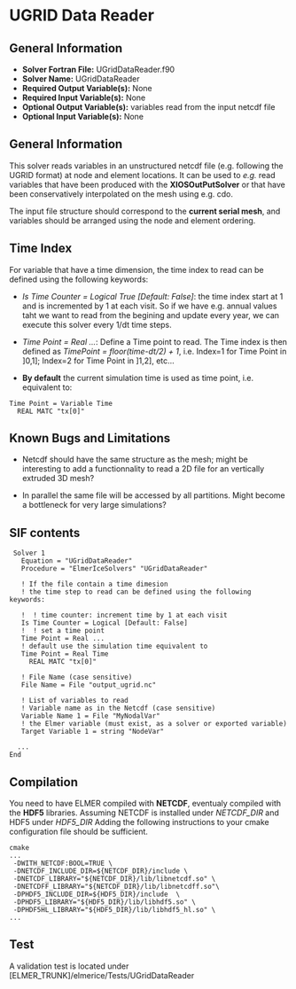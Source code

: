 # UGRID Data Reader 
## General Information
- **Solver Fortran File:** UGridDataReader.f90 
- **Solver Name:** UGridDataReader
- **Required Output Variable(s):** None
- **Required Input Variable(s):** None
- **Optional Output Variable(s):** variables read from the input netcdf file
- **Optional Input Variable(s):** None

## General Information

This solver reads variables in an unstructured netcdf file (e.g. following the UGRID format) at node and element locations.
It can be used to *e.g.* read variables that have been produced with the **XIOSOutPutSolver** or that have been conservatively interpolated on the mesh using e.g. cdo.

The input file structure should correspond to the **current serial mesh**, and variables should be arranged using the node and element ordering.

## Time Index

For variable that have a time dimension, the time index to read can be defined using the following keywords:
- *Is Time Counter = Logical True [Default: False]*: the time index start at 1 and is incremented by 1 at each visit. So if we have e.g. annual values taht we want to read from the begining and update every year, we can execute this solver every 1/dt time steps.

- *Time Point = Real ...*: Define a Time point to read. The Time index is then defined as *TimePoint = floor(time-dt/2) + 1*, i.e. Index=1 for Time Point in ]0,1]; Index=2 for Time Point in ]1,2], etc...

- **By default** the current simulation time is used as time point, i.e. equivalent to:
```
Time Point = Variable Time
  REAL MATC "tx[0]"
```

## Known Bugs and Limitations

- Netcdf should have the same structure as the mesh; might be interesting to add a functionnality to read a 2D file for an vertically extruded 3D mesh?

- In parallel the same file will be accessed by all partitions. Might become a bottleneck for very large simulations?

## SIF contents
```
 Solver 1
   Equation = "UGridDataReader"
   Procedure = "ElmerIceSolvers" "UGridDataReader"

   ! If the file contain a time dimesion
   ! the time step to read can be defined using the following keywords:

   !  ! time counter: increment time by 1 at each visit
   Is Time Counter = Logical [Default: False]
   !  ! set a time point
   Time Point = Real ...
   ! default use the simulation time equivalent to 
   Time Point = Real Time
     REAL MATC "tx[0]"

   ! File Name (case sensitive)
   File Name = File "output_ugrid.nc"

   ! List of variables to read
   ! Variable name as in the Netcdf (case sensitive)
   Variable Name 1 = File "MyNodalVar"
   ! the Elmer variable (must exist, as a solver or exported variable)
   Target Variable 1 = string "NodeVar"
  
  ...
End
```

## Compilation

You need to have ELMER compiled with **NETCDF**, eventualy compiled with the **HDF5** libraries. 
Assuming NETCDF is installed under *NETCDF_DIR* and HDF5 under *HDF5_DIR*
Adding the following instructions to your cmake configuration file should be sufficient.

```
cmake
...
 -DWITH_NETCDF:BOOL=TRUE \
 -DNETCDF_INCLUDE_DIR=${NETCDF_DIR}/include \
 -DNETCDF_LIBRARY="${NETCDF_DIR}/lib/libnetcdf.so" \
 -DNETCDFF_LIBRARY="${NETCDF_DIR}/lib/libnetcdff.so"\
 -DPHDF5_INCLUDE_DIR=${HDF5_DIR}/include  \
 -DPHDF5_LIBRARY="${HDF5_DIR}/lib/libhdf5.so" \
 -DPHDF5HL_LIBRARY="${HDF5_DIR}/lib/libhdf5_hl.so" \
...

```

## Test
A validation test is located under  [ELMER_TRUNK]/elmerice/Tests/UGridDataReader


